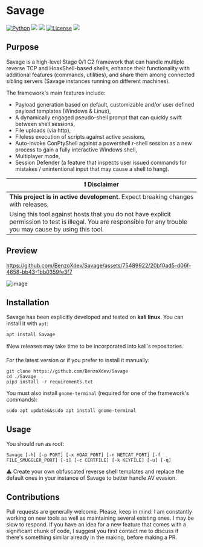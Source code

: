 # Savage
[![Python](https://img.shields.io/badge/Python-%E2%89%A5%203.6-yellow.svg)](https://www.python.org/) 
<img src="https://img.shields.io/badge/PowerShell-%E2%89%A5%20v3.0-blue">
<img src="https://img.shields.io/badge/Developed%20on-kali%20linux-blueviolet">
[![License](https://img.shields.io/badge/License-CC%20Attr--NonCommercial%204.0-red)](https://github.com/BenzoXdev/Savage/blob/main/LICENSE.md)
<img src="https://img.shields.io/badge/Maintained%3F-Yes-96c40f">

## Purpose
Savage is a high-level Stage 0/1 C2 framework that can handle multiple reverse TCP and HoaxShell-based shells, enhance their functionality with additional features (commands, utilities), and share them among connected sibling servers (Savage instances running on different machines).  

The framework's main features include:
 - Payload generation based on default, customizable and/or user defined payload templates (Windows & Linux),
 - A dynamically engaged pseudo-shell prompt that can quickly swift between shell sessions,
 - File uploads (via http),
 - Fileless execution of scripts against active sessions,
 - Auto-invoke ConPtyShell against a powershell r-shell session as a new process to gain a fully interactive Windows shell,
 - Multiplayer mode,
 - Session Defender (a feature that inspects user issued commands for mistakes / unintentional input that may cause a shell to hang).
   

| :exclamation:  **Disclaimer**  |
|---------------------------------|
| **This project is in active development**. Expect breaking changes with releases. |
| Using this tool against hosts that you do not have explicit permission to test is illegal. You are responsible for any trouble you may cause by using this tool. |

## Preview


https://github.com/BenzoXdev/Savage/assets/75489922/20bf0ad5-d06f-4658-bb43-1bb0359fe3f7




![image](https://user-images.githubusercontent.com/75489922/228979419-340918d4-3c04-48b6-913a-91aaf8756ff6.png)  

## Installation 

Savage has been explicitly developed and tested on **kali linux**. You can install it with `apt`:
```
apt install Savage
```

❗New releases may take time to be incorporated into kali's repositories. 

For the latest version or if you prefer to install it manually:
```
git clone https://github.com/BenzoXdev/Savage
cd ./Savage
pip3 install -r requirements.txt
```

You must also install `gnome-terminal` (required for one of the framework's commands):
```
sudo apt update&&sudo apt install gnome-terminal
```

## Usage
You should run as root:
```
Savage [-h] [-p PORT] [-x HOAX_PORT] [-n NETCAT_PORT] [-f FILE_SMUGGLER_PORT] [-i] [-c CERTFILE] [-k KEYFILE] [-u] [-q] 
``` 

:warning: Create your own obfuscated reverse shell templates and replace the default ones in your instance of Savage to better handle AV evasion.

## Contributions
Pull requests are generally welcome. Please, keep in mind: I am constantly working on new tools as well as maintaining several existing ones. I may be slow to respond.
If you have an idea for a new feature that comes with a significant chunk of code, I suggest you first contact me to discuss if there's something similar already in the making, before making a PR. 
